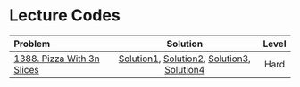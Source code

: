 # Lecture Codes

|  **Problem**  |  **Solution**  |  **Level**  |
|:--------------|:--------------:|:-----------:|
|  [1388. Pizza With 3n Slices](https://leetcode.com/problems/pizza-with-3n-slices/description/)  |  [Solution1](), [Solution2](), [Solution3](), [Solution4]()  |  Hard  |